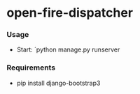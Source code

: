 open-fire-dispatcher
====================

### Usage

* Start: ´python manage.py runserver


### Requirements

* pip install django-bootstrap3